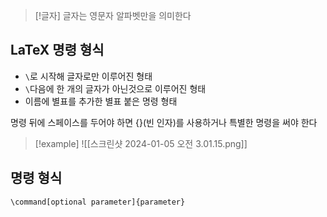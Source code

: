 >[!글자]
>글자는 영문자 알파벳만을 의미한다

## LaTeX 명령 형식
- `\`로 시작해 글자로만 이루어진 형태
- `\`다음에 한 개의 글자가 아닌것으로 이루어진 형태
- 이름에 별표를 추가한 별표 붙은 명령 형태

명령 뒤에 스페이스를 두어야 하면 {}(빈 인자)를 사용하거나 특별한 명령을 써야 한다
>[!example]
>![[스크린샷 2024-01-05 오전 3.01.15.png]]
## 명령 형식
`\command[optional parameter]{parameter}`
